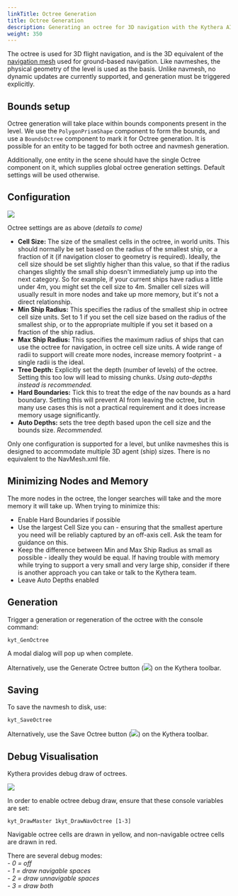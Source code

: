 ```yaml
---
linkTitle: Octree Generation
title: Octree Generation
description: Generating an octree for 3D navigation with the Kythera AI Gem
weight: 350
---
```

The octree is used for 3D flight navigation, and is the 3D equivalent of the [navigation mesh](navmesh-generation) used for ground-based navigation. Like navmeshes, the physical geometry of the level is used as the basis. Unlike navmesh, no dynamic updates are currently supported, and generation must be triggered explicitly.

## Bounds setup

Octree generation will take place within bounds components present in the level. We use the `PolygonPrismShape` component to form the bounds, and use a `BoundsOctree` component to mark it for Octree generation. It is possible for an entity to be tagged for both octree and navmesh generation.

Additionally, one entity in the scene should have the single Octree component on it, which supplies global octree generation settings. Default settings will be used otherwise.

## Configuration

![](/images/user-guide/gems/kythera-ai/octree-configuration.png)

Octree settings are as above (_details to come)_

*   **Cell Size:** The size of the smallest cells in the octree, in world units. This should normally be set based on the radius of the smallest ship, or a fraction of it (if navigation closer to geometry is required). Ideally, the cell size should be set slightly higher than this value, so that if the radius changes slightly the small ship doesn't immediately jump up into the next category. So for example, if your current ships have radius a little under 4m, you might set the cell size to 4m. Smaller cell sizes will usually result in more nodes and take up more memory, but it's not a direct relationship.
*   **Min Ship Radius:** This specifies the radius of the smallest ship in octree cell size units. Set to 1 if you set the cell size based on the radius of the smallest ship, or to the appropriate multiple if you set it based on a fraction of the ship radius.
*   **Max Ship Radius:** This specifies the maximum radius of ships that can use the octree for navigation, in octree cell size units. A wide range of radii to support will create more nodes, increase memory footprint - a single radii is the ideal.
*   **Tree Depth:** Explicitly set the depth (number of levels) of the octree. Setting this too low will lead to missing chunks. _Using auto-depths instead is recommended._
*   **Hard Boundaries:** Tick this to treat the edge of the nav bounds as a hard boundary. Setting this will prevent AI from leaving the octree, but in many use cases this is not a practical requirement and it does increase memory usage significantly.
*   **Auto Depths:** sets the tree depth based upon the cell size and the bounds size. _Recommended._

Only one configuration is supported for a level, but unlike navmeshes this is designed to accommodate multiple 3D agent (ship) sizes. There is no equivalent to the NavMesh.xml file.

## Minimizing Nodes and Memory

The more nodes in the octree, the longer searches will take and the more memory it will take up. When trying to minimize this:

*   Enable Hard Boundaries if possible
*   Use the largest Cell Size you can - ensuring that the smallest aperture you need will be reliably captured by an off-axis cell. Ask the team for guidance on this.
*   Keep the difference between Min and Max Ship Radius as small as possible - ideally they would be equal. If having trouble with memory while trying to support a very small and very large ship, consider if there is another approach you can take or talk to the Kythera team.
*   Leave Auto Depths enabled

## Generation

Trigger a generation or regeneration of the octree with the console command:

`kyt_GenOctree`  
  
A modal dialog will pop up when complete.

Alternatively, use the Generate Octree button (![](/images/user-guide/gems/kythera-ai/toolbar-generate-octree.png)) on the Kythera toolbar.

## Saving

To save the navmesh to disk, use:

`kyt_SaveOctree`  
  
Alternatively, use the Save Octree button (![](/images/user-guide/gems/kythera-ai/toolbar-save-octree.png)) on the Kythera toolbar.

## Debug Visualisation

Kythera provides debug draw of octrees.

![](/images/user-guide/gems/kythera-ai/octree-debug-visualization.png)

In order to enable octree debug draw, ensure that these console variables are set:

```
kyt_DrawMaster 1kyt_DrawNavOctree [1-3]
```

Navigable octree cells are drawn in yellow, and non-navigable octree cells are drawn in red. 

There are several debug modes:  
 _- 0 = off_  
 _- 1 = draw navigable spaces_  
 _- 2 = draw unnavigable spaces_  
 _- 3 = draw both_